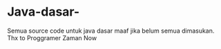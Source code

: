# Java-dasar-
Semua source code untuk java dasar maaf jika belum semua dimasukan.
Thx to Proggramer Zaman Now

